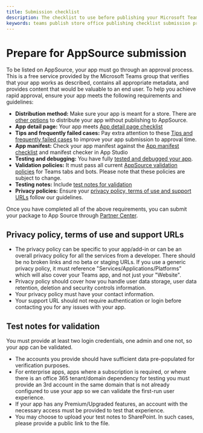 ```yaml
---
title: Submission checklist 
description: The checklist to use before publishing your Microsoft Teams app to AppSource
keywords: teams publish store office publishing checklist submission prepare
---
```

# Prepare for AppSource submission  

To be listed on AppSource, your app must go through an approval process. This is a free service provided by the Microsoft Teams group that verifies that your app works as described, contains all appropriate metadata, and provides content that would be valuable to an end user. To help you achieve rapid approval, ensure your app meets the following requirements and guidelines:

* **Distribution method:** Make sure your app is meant for a store. There are [other options](../../overview.md) to distribute your app without publishing to AppSource.
* **App detail page:** Your app meets [App detail page checklist](detail-page-checklist.md)
* **Tips and frequently failed cases:** Pay extra attention to these [Tips and frequently failed cases](frequently-failed-cases.md) to improve your app submission to approval time.
* **App manifest:** Check your app manifest against the [App manifest checklist](app-manifest-checklist.md) and manifest checker in App Studio
* **Testing and debugging:** You have fully [tested and debugged your app](../../../build-and-test/debug.md).
* **Validation policies:** It must pass all current [AppSource validation policies](https://dev.office.com/officestore/docs/validation-policies) for Teams tabs and bots. Please note that these policies are subject to change.
* **Testing notes:** Include [test notes for validation](#test-notes-for-validation)
* **Privacy policies:** Ensure your [privacy policy, terms of use and support URLs](#privacy-policy-terms-of-use-and-support-urls) follow our guidelines.

Once you have completed all of the above requirements, you can submit your package to App Source through [Partner Center](/office/dev/store/use-partner-center-to-submit-to-appsource).

## Privacy policy, terms of use and support URLs

* The privacy policy can be specific to your app/add-in or can be an overall privacy policy for all the services from a developer. There should be no broken links and no beta or staging URLs. If you use a generic privacy policy, it must reference "Services/Applications/Platforms" which will also cover your Teams app, and not just your "Website".
* Privacy policy should cover how you handle user data storage, user data retention, deletion and security controls information.
* Your privacy policy must have your contact information.
* Your support URL should not require authentication or login before contacting you for any issues with your app.

## Test notes for validation

You must provide at least two login credentials, one admin and one not, so your app can be validated.

* The accounts you provide should have sufficient data pre-populated for verification purposes.
* For enterprise apps, apps where a subscription is required, or where there is an office 365 tenant/domain dependency for testing you must provide an 3rd account in the same domain that is not already configured to use your app so we can validate the first-run user experience.
* If your app has any Premium/Upgraded features, an account with the necessary access must be provided to test that experience.
* You may choose to upload your test notes to SharePoint. In such cases, please provide a public link to the file.
